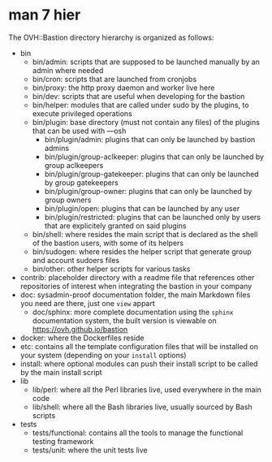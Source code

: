 man 7 hier
==========

The OVH::Bastion directory hierarchy is organized as follows:

- bin
  - bin/admin: scripts that are supposed to be launched manually by an admin where needed
  - bin/cron: scripts that are launched from cronjobs
  - bin/proxy: the http proxy daemon and worker live here
  - bin/dev: scripts that are useful when developing for the bastion
  - bin/helper: modules that are called under sudo by the plugins, to execute privileged operations
  - bin/plugin: base directory (must not contain any files) of the plugins that can be used with —osh
    - bin/plugin/admin: plugins that can only be launched by bastion admins
    - bin/plugin/group-aclkeeper: plugins that can only be launched by group aclkeepers
    - bin/plugin/group-gatekeeper: plugins that can only be launched by group gatekeepers
    - bin/plugin/group-owner: plugins that can only be launched by group owners
    - bin/plugin/open: plugins that can be launched by any user
    - bin/plugin/restricted: plugins that can be launched only by users that are explicitely granted on said plugins
  - bin/shell: where resides the main script that is declared as the shell of the bastion users, with some of its helpers
  - bin/sudogen: where resides the helper script that generate group and account sudoers files
  - bin/other: other helper scripts for various tasks
- contrib: placeholder directory with a readme file that references other repositories of interest when integrating the bastion in your company
- doc: sysadmin-proof documentation folder, the main Markdown files you need are there, just one `view` appart
  - doc/sphinx: more complete documentation using the `sphinx` documentation system, the built version is viewable on https://ovh.github.io/bastion
- docker: where the Dockerfiles reside
- etc: contains all the template configuration files that will be installed on your system (depending on your `install` options)
- install: where optional modules can push their install script to be called by the main install script
- lib
  - lib/perl: where all the Perl libraries live, used everywhere in the main code
  - lib/shell: where all the Bash libraries live, usually sourced by Bash scripts
- tests
  - tests/functional: contains all the tools to manage the functional testing framework
  - tests/unit: where the unit tests live
